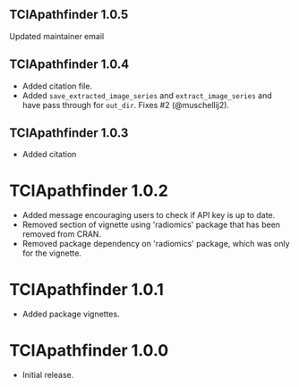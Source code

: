 ## TCIApathfinder 1.0.5

Updated maintainer email

## TCIApathfinder 1.0.4

* Added citation file.
* Added `save_extracted_image_series` and `extract_image_series` and have pass through for `out_dir`.   Fixes #2 (@muschellij2).

## TCIApathfinder 1.0.3

* Added citation

# TCIApathfinder 1.0.2

* Added message encouraging users to check if API key is up to date.
* Removed section of vignette using 'radiomics' package that has been removed from CRAN.
* Removed package dependency on 'radiomics' package, which was only for the vignette.

# TCIApathfinder 1.0.1

* Added package vignettes.

# TCIApathfinder 1.0.0

* Initial release.



